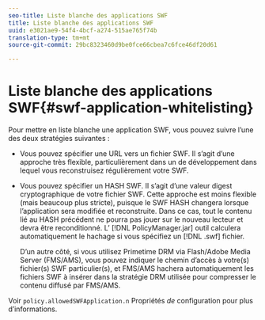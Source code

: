 ```yaml
---
seo-title: Liste blanche des applications SWF
title: Liste blanche des applications SWF
uuid: e3021ae9-54f4-4bcf-a274-515ae765f74b
translation-type: tm+mt
source-git-commit: 29bc8323460d9be0fce66cbea7c6fce46df20d61

---
```



# Liste blanche des applications SWF{#swf-application-whitelisting}

Pour mettre en liste blanche une application SWF, vous pouvez suivre l’une des deux stratégies suivantes :

* Vous pouvez spécifier une URL vers un fichier SWF. Il s’agit d’une approche très flexible, particulièrement dans un  de développement  dans lequel vous reconstruisez régulièrement votre SWF.
* Vous pouvez spécifier un HASH SWF. Il s’agit d’une valeur digest cryptographique de votre fichier SWF. Cette approche est moins flexible (mais beaucoup plus stricte), puisque le SWF HASH changera lorsque l’application sera modifiée et reconstruite. Dans ce cas, tout le contenu lié au HASH précédent ne pourra pas jouer sur le nouveau lecteur et devra être reconditionné. L’ [!DNL PolicyManager.jar] outil calculera automatiquement le hachage si vous spécifiez un [!DNL .swf] fichier.

   D’un autre côté, si vous utilisez Primetime DRM via Flash/Adobe Media Server (FMS/AMS), vous pouvez indiquer le chemin d’accès à votre(s) fichier(s) SWF particulier(s), et FMS/AMS hachera automatiquement les fichiers SWF à insérer dans la stratégie DRM utilisée pour compresser le contenu diffusé par FMS/AMS.

Voir `policy.allowedSWFApplication.n` Propriétés *de* configuration pour plus d’informations.
